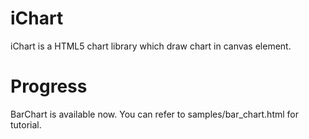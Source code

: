 iChart
======
iChart is a HTML5 chart library which draw chart in canvas element.

Progress
======
BarChart is available now. You can refer to samples/bar_chart.html for tutorial. 
